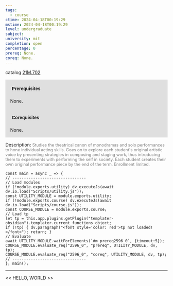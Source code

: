 ```yaml
---
tags:
  - course
ctime: 2024-04-18T00:19:29
mstime: 2024-04-18T00:19:29
level: undergraduate
subject: 
university: mit
completion: open
percentage: 0
prereq: None.
coreq: None.
---
```


catalog [21M.702](http://student.mit.edu/catalog/m21Mb.html#21M.702)

<span style="display: block; padding: 15px; background-color: rgb(100, 100, 100, 0.2);"><font id="m_prereq2596_0" style="display: block; font-family: Arial, sans-serif; font-weight: bold; padding: 5px">Prerequisites</font><br><span id="prereq2596_0">None.</span></span>
<span style="display: block; padding: 15px; background-color: rgb(100, 100, 100, 0.2);"><font id="m_coreq2596_0" style="display: block; font-family: Arial, sans-serif; font-weight: bold; padding: 5px">Corequisites</font><br><span id="coreq2596_0">None.</span></span>

<font style="">Description:</font>
<font style="color: grey; font-size: 0.8rem;">Studies the theatrical canon of monodramas and solo performances to hone individual acting skills. Goes on to explore each student's original artistic voice by presenting strategies in composing and staging work, thus introducing them to experiments with performing the self in society. Each student creates their own original performance piece by the end of the term. Enrollment limited.</font>

```dataviewjs
const main = async _ => {
// --------------------------------
// Load modules
if (!module.exports.utility) dv.executeJs(await dv.io.load("Scripts/utility.js"));
const UTILITY_MODULE = module.exports.utility;
if (!module.exports.course) dv.executeJs(await dv.io.load("Scripts/course.js"));
const COURSE_MODULE = module.exports.course;
// Load tp
let tp = this.app.plugins.getPlugin("templater-obsidian").templater.current_functions_object;
if (!tp) { dv.paragraph("<font style='color: red'>tp not loaded!</font>"); return; }
// Evaluate
await UTILITY_MODULE.waitForElements(`#m_prereq2596_0`, {timeout:5});
COURSE_MODULE.evaluate_req("2596_0", "prereq", UTILITY_MODULE, dv, tp);
COURSE_MODULE.evaluate_req("2596_0", "coreq", UTILITY_MODULE, dv, tp);
// --------------------------------
}; main();
```

---

<< HELLO, WORLD >>
